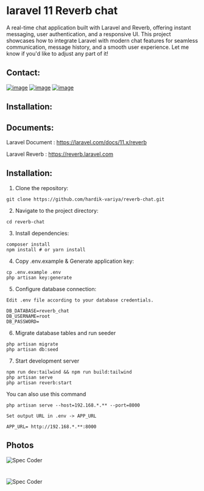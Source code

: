 # laravel 11 Reverb chat
A real-time chat application built with Laravel and Reverb, offering instant messaging, user authentication, and a responsive UI. This project showcases how to integrate Laravel with modern chat features for seamless communication, message history, and a smooth user experience.  Let me know if you'd like to adjust any part of it!

## Contact:
[![image](https://img.shields.io/badge/Gmail-D14836?style=for-the-badge&logo=gmail&logoColor=white)](mailto:variyahardik11@gmail.com)
[![image](https://img.shields.io/badge/LinkedIn-0077B5?style=for-the-badge&logo=linkedin&logoColor=white)](www.linkedin.com/in/hardik-variya)
[![image](https://img.shields.io/badge/UpWork-6FDA44?style=for-the-badge&logo=Upwork&logoColor=white)](https://www.upwork.com/freelancers/variyahardik)

## Installation:

## Documents:

Laravel Document : https://laravel.com/docs/11.x/reverb

Laravel Reverb : https://reverb.laravel.com

## Installation:

1. Clone the repository:
```
git clone https://github.com/hardik-variya/reverb-chat.git
```
2. Navigate to the project directory:
```
cd reverb-chat
```
3. Install dependencies:
```
composer install
npm install # or yarn install
```
4. Copy .env.example & Generate application key:
```
cp .env.example .env
php artisan key:generate
```
5. Configure database connection:

```
Edit .env file according to your database credentials.

DB_DATABASE=reverb_chat
DB_USERNAME=root
DB_PASSWORD=
```

6. Migrate database tables and run seeder
```
php artisan migrate
php artisan db:seed
```
7. Start development server
```
npm run dev:tailwind && npm run build:tailwind
php artisan serve
php artisan reverb:start
```
You can also use this command

```
php artisan serve --host=192.168.*.** --port=8000 

Set output URL in .env -> APP_URL 

APP_URL= http://192.168.*.**:8000
```

## Photos
![Spec Coder](https://i.postimg.cc/3xtp6rtZ/Screenshot-from-2024-11-16-15-43-13.png)
#
![Spec Coder](https://i.postimg.cc/Vvsm3wGj/Screenshot-from-2024-11-16-15-35-51.png)

